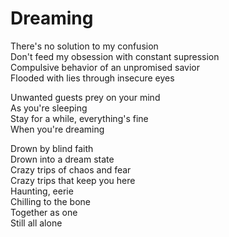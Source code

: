 Dreaming
========

There's no solution to my confusion  
Don't feed my obsession with constant supression  
Compulsive behavior of an unpromised savior  
Flooded with lies through insecure eyes  

Unwanted guests prey on your mind  
As you're sleeping  
Stay for a while, everything's fine  
When you're dreaming  

Drown by blind faith  
Drown into a dream state  
Crazy trips of chaos and fear  
Crazy trips that keep you here  
Haunting, eerie  
Chilling to the bone  
Together as one  
Still all alone  
